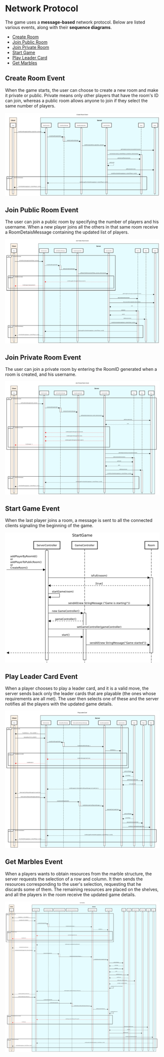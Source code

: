 # Network Protocol

The game uses a **message-based** network protocol. Below are listed various events, along with their **sequence diagrams**.

- [Create Room](#create-room-event)
- [Join Public Room](#join-public-room-event)
- [Join Private Room](#join-private-room-event)
- [Start Game](#start-game-event)
- [Play Leader Card](#play-leader-card-event)
- [Get Marbles](#get-marbles-event)

## Create Room Event

When the game starts, the user can choose to create a new room and make it private or public. Private means only other players that have the room's ID can join, whereas a public room allows anyone to join if they select the same number of players.

![create room sequence diagram](./CreateRoom.png)

## Join Public Room Event

The user can join a public room by specifying the number of players and his username. When a new player joins all the others in that same room receive a RoomDetaisMessage containing the updated list of players.

![join public room sequence diagram](./JoinPublicRoom.png)

## Join Private Room Event

The user can join a private room by entering the RoomID generated when a room is created, and his username.

![join private room sequence diagram](./JoinPrivateRoom.png)

## Start Game Event

When the last player joins a room, a message is sent to all the connected clients signaling the beginning of the game.

![start game sequence diagram](./StartGame.png)

## Play Leader Card Event

When a player chooses to play a leader card, and it is a valid move, the server sends back only the leader cards that are playable (the ones whose requirements are all met). The user then selects one of these and the server notifies all the players with the updated game details.

![play leader card sequence diagram](./PlayLeaderCard.png)

## Get Marbles Event

When a players wants to obtain resources from the marble structure, the server requests the selection of a row and column. It then sends the resources corresponding to the user's selection, requesting that he discards some of them. The remaining resources are placed on the shelves, and all the players in the room receive the updated game details.

![get marbles sequence diagram](./GetMarbles.png)
